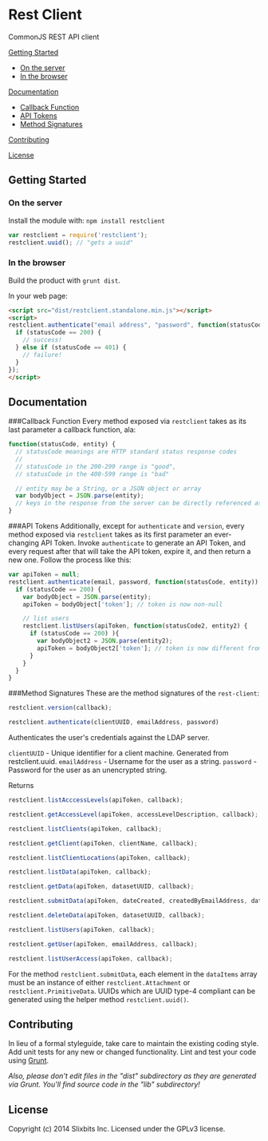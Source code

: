 # Rest Client

CommonJS REST API client

[Getting Started](#getting-started)
* [On the server](#on-the-server)
* [In the browser](#in-the-browser)

[Documentation](#documentation)
* [Callback Function](#callback-function)
* [API Tokens](#api-tokens)
* [Method Signatures](#method-signatures)

[Contributing](#contributing)

[License](#license)

## Getting Started
### On the server
Install the module with: `npm install restclient`

```javascript
var restclient = require('restclient');
restclient.uuid(); // "gets a uuid"
```

### In the browser
Build the product with `grunt dist`.

[min]: `restclient.standalone.min.js`
[max]: `restclient.standalone.js`

In your web page:

```html
<script src="dist/restclient.standalone.min.js"></script>
<script>
restclient.authenticate("email address", "password", function(statusCode, entity) {
  if (statusCode == 200) {
    // success!
  } else if (statusCode == 401) {
    // failure!
  }
});
</script>
```


## Documentation
###Callback Function
Every method exposed via `restclient` takes as its last parameter a callback function, ala:
```javascript
function(statusCode, entity) {
  // statusCode meanings are HTTP standard status response codes
  //
  // statusCode in the 200-299 range is "good",
  // statusCode in the 400-599 range is "bad"

  // entity may be a String, or a JSON object or array
  var bodyObject = JSON.parse(entity);
  // keys in the response from the server can be directly referenced as properties of bodyObject
}
```

###API Tokens
Additionally, except for `authenticate` and `version`, every method exposed via `restclient` takes as its first parameter an ever-changing API Token. Invoke `authenticate` to generate an API Token, and every request after that will take the API token, expire it, and then return a new one. Follow the process like this:
```javascript
var apiToken = null;
restclient.authenticate(email, password, function(statusCode, entity)) {
  if (statusCode == 200) {
    var bodyObject = JSON.parse(entity);
    apiToken = bodyObject['token']; // token is now non-null

    // list users
    restclient.listUsers(apiToken, function(statusCode2, entity2) {
      if (statusCode == 200) ){
        var bodyObject2 = JSON.parse(entity2);
        apiToken = bodyObject2['token']; // token is now different from last request
      }
    }
  }
}
```

###Method Signatures
These are the method signatures of the `rest-client`:

```javascript
restclient.version(callback);
```

```javascript
restclient.authenticate(clientUUID, emailAddress, password)
```

Authenticates the user's credentials against the LDAP server.

`clientUUID` - Unique identifier for a client machine. Generated from
restclient.uuid.
`emailAddress` - Username for the user as a string.
`password` - Password for the user as an unencrypted string.

Returns

```javascript
restclient.listAcccessLevels(apiToken, callback);
```

```javascript
restclient.getAccessLevel(apiToken, accessLevelDescription, callback);
```

```javascript
restclient.listClients(apiToken, callback);
```

```javascript
restclient.getClient(apiToken, clientName, callback);
```

```javascript
restclient.listClientLocations(apiToken, callback);
```

```javascript
restclient.listData(apiToken, callback);
```

```javascript
restclient.getData(apiToken, datasetUUID, callback);
```

```javascript
restclient.submitData(apiToken, dateCreated, createdByEmailAddress, dataItems, callback);
```

```javascript
restclient.deleteData(apiToken, datasetUUID, callback);
```

```javascript
restclient.listUsers(apiToken, callback);
```

```javascript
restclient.getUser(apiToken, emailAddress, callback);
```

```javascript
restclient.listUserAccess(apiToken, callback);
```

For the method `restclient.submitData`, each element in the `dataItems` array must be an instance of either `restclient.Attachment` or `restclient.PrimitiveData`. UUIDs which are UUID type-4 compliant can be generated using the helper method `restclient.uuid()`.

## Contributing
In lieu of a formal styleguide, take care to maintain the existing coding style. Add unit tests for any new or changed functionality. Lint and test your code using [Grunt](http://gruntjs.com/).

_Also, please don't edit files in the "dist" subdirectory as they are generated via Grunt. You'll find source code in the "lib" subdirectory!_

## License
 Copyright (c) 2014 Slixbits Inc. Licensed under the GPLv3 license.
